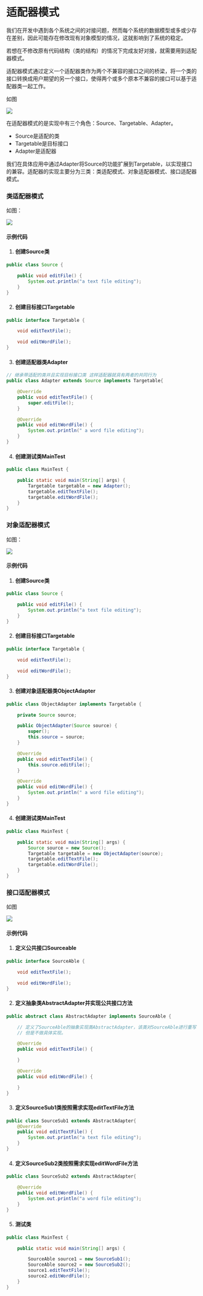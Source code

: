 # 适配器模式

我们在开发中遇到各个系统之间的对接问题，然而每个系统的数据模型或多或少存在差别，因此可能存在修改现有对象模型的情况，这就影响到了系统的稳定。

若想在不修改原有代码结构（类的结构）的情况下完成友好对接，就需要用到适配器模式。

适配器模式通过定义一个适配器类作为两个不兼容的接口之间的桥梁，将一个类的接口转换成用户期望的另一个接口，使得两个或多个原本不兼容的接口可以基于适配器类一起工作。

如图

![](/Users/sunwj/Documents/GitHub/JavaGitBook/image/适配器模式表示图.png)

在适配器模式的是实现中有三个角色：Source、Targetable、Adapter。

* Source是适配的类
* Targetable是目标接口
* Adapter是适配器

我们在具体应用中通过Adapter将Source的功能扩展到Targetable，以实现接口的兼容。适配器的实现主要分为三类：类适配模式、对象适配器模式、接口适配器模式。

### 类适配器模式

如图：

![](/Users/sunwj/Documents/GitHub/JavaGitBook/image/类适配器模式类图.png)

#### 示例代码

1. #### 创建Source类

```java
public class Source {

    public void editFile() {
        System.out.println("a text file editing");
    }
}
```

2. #### 创建目标接口Targetable

```java
public interface Targetable {

    void editTextFile();

    void editWordFile();
}
```

3. #### 创建适配器类Adapter

```java
// 继承带适配的类并且实现目标接口类 这样适配器就具有两者的共同行为
public class Adapter extends Source implements Targetable{

    @Override
    public void editTextFile() {
        super.editFile();
    }

    @Override
    public void editWordFile() {
        System.out.println(" a word file editing");
    }
}
```

4. #### 创建测试类MainTest

```java
public class MainTest {

    public static void main(String[] args) {
        Targetable targetable = new Adapter();
        targetable.editTextFile();
        targetable.editWordFile();
    }
}
```

### 对象适配器模式

如图：

![](/Users/sunwj/Documents/GitHub/JavaGitBook/image/对象适配器模式.png)

#### 示例代码

1. #### 创建Source类

```java
public class Source {

    public void editFile() {
        System.out.println("a text file editing");
    }
}
```

2. #### 创建目标接口Targetable

```java
public interface Targetable {

    void editTextFile();

    void editWordFile();
}
```

3. #### 创建对象适配器类ObjectAdapter

```java
public class ObjectAdapter implements Targetable {

    private Source source;

    public ObjectAdapter(Source source) {
        super();
        this.source = source;
    }

    @Override
    public void editTextFile() {
        this.source.editFile();
    }

    @Override
    public void editWordFile() {
        System.out.println(" a word file editing");
    }
}
```

4. #### 创建测试类MainTest

```java
public class MainTest {

    public static void main(String[] args) {
        Source source = new Source();
        Targetable targetable = new ObjectAdapter(source);
        targetable.editTextFile();
        targetable.editWordFile();
    }
}
```

### 接口适配器模式

如图

![](/Users/sunwj/Documents/GitHub/JavaGitBook/image/接口适配器模式.png)

#### 示例代码

1. #### 定义公共接口Sourceable

```java
public interface SourceAble {

    void editTextFile();

    void editWordFile();
}

```

2. #### 定义抽象类AbstractAdapter并实现公共接口方法

```java
public abstract class AbstractAdapter implements SourceAble {

    // 定义了SourceAble的抽象实现类AbstractAdapter，该类对SourceAble进行重写，
    // 但是不做具体实现。

    @Override
    public void editTextFile() {

    }

    @Override
    public void editWordFile() {

    }
}
```

3. #### 定义SourceSub1类按照需求实现editTextFile方法

```java
public class SourceSub1 extends AbstractAdapter{
    @Override
    public void editTextFile() {
        System.out.println("a text file editing");
    }
}
```

4. #### 定义SourceSub2类按照需求实现editWordFile方法

```java
public class SourceSub2 extends AbstractAdapter{

    @Override
    public void editWordFile() {
        System.out.println("a word file editing");
    }
}
```

5. #### 测试类

```java
public class MainTest {

    public static void main(String[] args) {

        SourceAble source1 = new SourceSub1();
        SourceAble source2 = new SourceSub2();
        source1.editTextFile();
        source2.editWordFile();
    }
}
```

